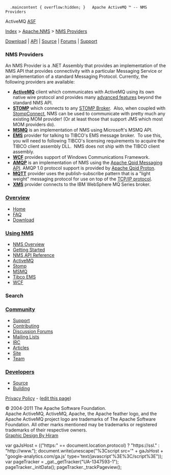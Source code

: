       .maincontent { overflow:hidden; }   Apache ActiveMQ ™ -- NMS Providers 

ActiveMQ [ASF](http://www.apache.org)

[Index](index.html) > [Apache.NMS](apachenms.html) > [NMS Providers](nms-providers.html)

[Download](download.html) | [API](nms-api.html) | [Source](source.html) | [Forums](http://activemq.apache.org/discussion-forums.html) | [Support](http://activemq.apache.org/support.html)

### NMS Providers

An NMS Provider is a .NET Assembly that provides an implementation of the NMS API that provides connectivity with a particular Messaging Service or an implementation of a standard Messaging Protocol. Currently, the following providers are available:

*   [**ActiveMQ**](apachenmsactivemq.html) client which communicates with ActiveMQ using its own native wire protocol and provides many [advanced features](activemq-advanced-features.html) beyond the standard NMS API.
*   [**STOMP**](apachenmsstomp.html) which connects to any [STOMP Broker](http://stomp.codehaus.org/).  Also, when coupled with [StompConnect](http://stomp.codehaus.org/StompConnect), NMS can be used to communicate with pretty much any existing MOM provider! (Or at least those that support JMS which most MOM providers do).
*   [**MSMQ**](apachenmsmsmq.html) is an implementation of NMS using Microsoft's MSMQ API.
*   [**EMS**](apachenmsems.html) provider for talking to TIBCO's EMS message broker.  To use this, you will need to following TIBCO's licensing requirements to acquire the TIBCO client assembly DLL.  NMS does not ship with the TIBCO client assembly.
*   [**WCF**](apachenmswcf.html) provides support of Windows Communications Framework.
*   [**AMQP**](apachenmsamqp.html) is an implementation of NMS using the [Apache Qpid Messaging API](https://qpid.apache.org/components/messaging-api/index.html). AMQP 1.0 protocol support is provided by [Apache Qpid Proton](https://qpid.apache.org/proton/index.html).
*   [**MQTT**](apachenmsmqtt.html) provider uses the publish-subscribe pattern that is a "light weight" messaging protocol for use on top of the [TCP/IP protocol](https://en.wikipedia.org/wiki/TCP/IP "TCP/IP"). 
*   **[XMS](apachenmsxms.html)** provider connects to the IBM WebSphere MQ Series broker.

### [Overview](overview.html)

*   [Home](index.html)
*   [FAQ](faq.html)
*   [Download](download.html)

### [Using NMS](using-nms.html)

*   [NMS Overview](apachenms.html)
*   [Getting Started](nms.html)
*   [NMS API Reference](nms-api.html)
*   [ActiveMQ](apachenmsactivemq.html)
*   [Stomp](apachenmsstomp.html)
*   [MSMQ](apachenmsmsmq.html)
*   [Tibco EMS](apachenmsems.html)
*   [WCF](apachenmswcf.html)

### Search

   

### [Community](community.html)

*   [Support](support.html)
*   [Contributing](http://activemq.apache.org/contributing.html)
*   [Discussion Forums](http://activemq.apache.org/discussion-forums.html)
*   [Mailing Lists](http://activemq.apache.org/mailing-lists.html)
*   [IRC](irc://irc.codehaus.org/activemq)
*   [Articles](articles.html)
*   [Site](site.html)
*   [Team](http://activemq.apache.org/team.html)

### [Developers](developers.html)

*   [Source](source.html)
*   [Building](building.html)

[Privacy Policy](http://activemq.apache.org/privacy-policy.html) \- ([edit this page](https://cwiki.apache.org/confluence/pages/editpage.action?pageId=25202016))

© 2004-2011 The Apache Software Foundation.  
Apache ActiveMQ, ActiveMQ, Apache, the Apache feather logo, and the Apache ActiveMQ project logo are trademarks of The Apache Software Foundation. All other marks mentioned may be trademarks or registered trademarks of their respective owners.  
[Graphic Design By Hiram](http://hiramchirino.com)

var gaJsHost = (("https:" == document.location.protocol) ? "https://ssl." : "http://www."); document.write(unescape("%3Cscript src='" + gaJsHost + "google-analytics.com/ga.js' type='text/javascript'%3E%3C/script%3E")); var pageTracker = \_gat.\_getTracker("UA-1347593-1"); pageTracker.\_initData(); pageTracker.\_trackPageview();
